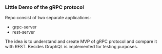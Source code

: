 ### Little Demo of the gRPC protocol

Repo consist of two separate applications:
* grpc-server
* rest-server

The idea is to understand and create MVP of gRPC protocol and compare it with REST.
Besides GraphQL is implemented for testing purposes. 
